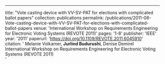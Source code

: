 ---
title: "Vote casting device with VV-SV-PAT for elections with complicated ballot papers"
collection: publications
permalink: /publications/2011-08-Vote-casting-device-with-VV-SV-PAT-for-elections-with-complicated-ballot-papers
venue: 'International Workshop on Requirements Engineering for Electronic Voting Systems (REVOTE 2011)'
pages: '1-8'
publisher: 'IEEE'
year: '2011'
paperurl: 'https://doi.org/10.1109/REVOTE.2011.6045910'
citation: ' Melanie Volkamer,  <b>Jurlind Budurushi</b>,  Denise Demirel</br> International Workshop on Requirements Engineering for Electronic Voting Systems (REVOTE 2011)</br>'